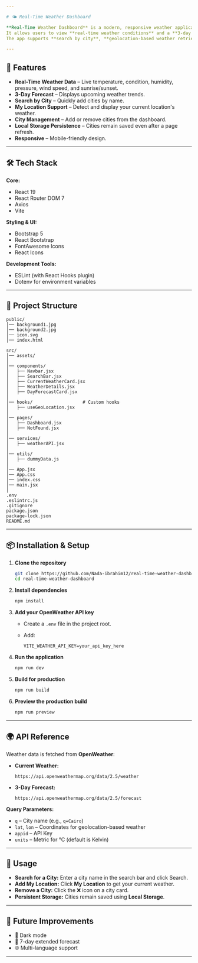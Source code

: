 ```yaml
---

# 🌤️ Real-Time Weather Dashboard

**Real-Time Weather Dashboard** is a modern, responsive weather application built with **React 19** and **Vite**.
It allows users to view **real-time weather conditions** and a **3-day forecast** for multiple cities, using the [OpenWeather API](https://openweathermap.org/api).
The app supports **search by city**, **geolocation-based weather retrieval**, and **persistent data storage** using **Local Storage**.

---
```


## 🚀 Features

* **Real-Time Weather Data** – Live temperature, condition, humidity, pressure, wind speed, and sunrise/sunset.
* **3-Day Forecast** – Displays upcoming weather trends.
* **Search by City** – Quickly add cities by name.
* **My Location Support** – Detect and display your current location's weather.
* **City Management** – Add or remove cities from the dashboard.
* **Local Storage Persistence** – Cities remain saved even after a page refresh.
* **Responsive** – Mobile-friendly design.

---

## 🛠️ Tech Stack

**Core:**

* React 19
* React Router DOM 7
* Axios
* Vite

**Styling & UI:**

* Bootstrap 5
* React Bootstrap
* FontAwesome Icons
* React Icons

**Development Tools:**

* ESLint (with React Hooks plugin)
* Dotenv for environment variables

---

## 📂 Project Structure

```
public/
│── background1.jpg
│── background2.jpg
│── icon.svg
│── index.html

src/
│── assets/                  
│
│── components/              
│   ├── Navbar.jsx
│   ├── SearchBar.jsx
│   ├── CurrentWeatherCard.jsx
│   ├── WeatherDetails.jsx
│   ├── DayForecastCard.jsx
│
│── hooks/                   # Custom hooks
│   ├── useGeoLocation.jsx
│
│── pages/                   
│   ├── Dashboard.jsx
│   ├── NotFound.jsx
│
│── services/               
│   ├── weatherAPI.jsx
│
│── utils/                   
│   ├── dummyData.js
│
│── App.jsx
│── App.css
│── index.css
│── main.jsx
│
.env
.eslintrc.js
.gitignore
package.json
package-lock.json
README.md
```

---

## 📦 Installation & Setup

1. **Clone the repository**

   ```bash
   git clone https://github.com/Nada-ibrahim12/real-time-weather-dashboard
   cd real-time-weather-dashboard
   ```

2. **Install dependencies**

   ```bash
   npm install
   ```

3. **Add your OpenWeather API key**

   * Create a `.env` file in the project root.
   * Add:

     ```env
     VITE_WEATHER_API_KEY=your_api_key_here
     ```

4. **Run the application**

   ```bash
   npm run dev
   ```

5. **Build for production**

   ```bash
   npm run build
   ```

6. **Preview the production build**

   ```bash
   npm run preview
   ```

---

## 🌍 API Reference

Weather data is fetched from **OpenWeather**:

* **Current Weather:**

  ```
  https://api.openweathermap.org/data/2.5/weather
  ```
* **3-Day Forecast:**

  ```
  https://api.openweathermap.org/data/2.5/forecast
  ```

**Query Parameters:**

* `q` – City name (e.g., `q=Cairo`)
* `lat`, `lon` – Coordinates for geolocation-based weather
* `appid` – API Key
* `units` – Metric for °C (default is Kelvin)

---

## 🎯 Usage

* **Search for a City:** Enter a city name in the search bar and click Search.
* **Add My Location:** Click **My Location** to get your current weather.
* **Remove a City:** Click the ❌ icon on a city card.
* **Persistent Storage:** Cities remain saved using **Local Storage**.

---

## 📌 Future Improvements

* 🌙 Dark mode
* 📅 7-day extended forecast
* 🌐 Multi-language support

---


